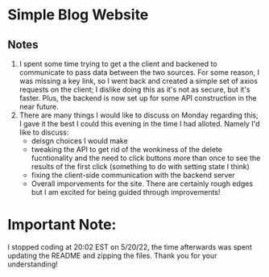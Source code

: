 # Simple Blog Website

## Notes
1. I spent some time trying to get a the client and backened to communicate to pass data between the two sources. For some reason, I was missing a key link, so I went back and created a simple set of axios requests on the client; I dislike doing this as it's not  as secure, but it's faster. Plus, the backend is now set up for some API construction in the near future.
2. There are many things I would like to discuss on Monday regarding this; I gave it the best I could this evening in the time I had alloted. Namely I'd like to discuss:
    - deisgn choices I would make
    - tweaking the API to get rid of the wonkiness of the delete fucntionality and the need to click buttons more than once to see the results of the first click (something to do with setting state I think)
    - fixing the client-side communication with the backend server
    - Overall imporvements for the site. There are certainly rough edges but I am excited for being guided through improvements!

# Important Note: #
 I stopped coding at 20:02 EST on 5/20/22, the time afterwards was spent updating the README and zipping the files. Thank you for your understanding!